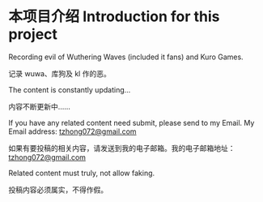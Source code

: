 # 本项目介绍 Introduction for this project

Recording evil of Wuthering Waves (included it fans) and Kuro Games.

记录 wuwa、库狗及 kl 作的恶。

The content is constantly updating...

内容不断更新中……

If you have any related content need submit, please send to my Email. My Email address: tzhong072@gmail.com

如果有要投稿的相关内容，请发送到我的电子邮箱。我的电子邮箱地址：tzhong072@gmail.com

Related content must truly, not allow faking.

投稿内容必须属实，不得作假。
